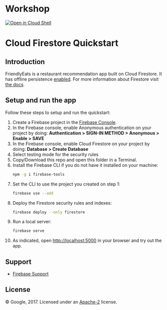 # Workshop

[![Open in Cloud Shell](https://gstatic.com/cloudssh/images/open-btn.svg)](https://ssh.cloud.google.com/cloudshell/editor?cloudshell_git_repo=https://github.com/chalcedonyt/gcp-gke-workshop.git&tutorial=TUTORIAL.md)

# Cloud Firestore Quickstart

## Introduction

FriendlyEats is a restaurant recommendation app built on Cloud Firestore. It has offline persistence [enabled](https://github.com/firebase/quickstart-js/blob/a4919505778ae280613662b5e0c64a0127a9d4c9/firestore/scripts/FriendlyEats.js#L33).
For more information about Firestore visit [the docs][firestore-docs].

[firestore-docs]: https://firebase.google.com/docs/firestore/

## Setup and run the app

Follow these steps to setup and run the quickstart:

 1. Create a Firebase project in the [Firebase Console](https://console.firebase.google.com).
 1. In the Firebase console, enable Anonymous authentication on your project by doing: **Authentication > SIGN-IN METHOD > Anonymous > Enable > SAVE**
 1. In the Firebase console, enable Cloud Firestore on your project by doing: **Database > Create Database**
 1. Select testing mode for the security rules
 1. Copy/Download this repo and open this folder in a Terminal.
 1. Install the Firebase CLI if you do not have it installed on your machine:
    ```bash
    npm -g i firebase-tools
    ```
 1. Set the CLI to use the project you created on step 1:
    ```bash
    firebase use --add
    ```
 1. Deploy the Firestore security rules and indexes:
    ```bash
    firebase deploy --only firestore
    ```
 1. Run a local server:
    ```bash
    firebase serve
    ```
 1. As indicated, open [http://localhost:5000](http://localhost:5000) in your browser and try out the app.

## Support

- [Firebase Support](https://firebase.google.com/support/)

## License

© Google, 2017. Licensed under an [Apache-2](../LICENSE) license.
